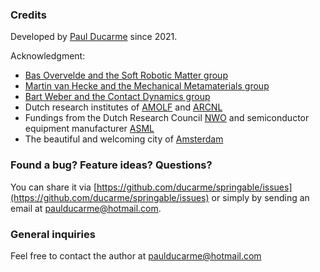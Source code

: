 ### Credits
Developed by [Paul Ducarme](https://paulducarme.com) since 2021.

Acknowledgment:

  * [Bas Overvelde and the Soft Robotic Matter group](https://overvelde.com)
  * [Martin van Hecke and the Mechanical Metamaterials group](https://amolf.nl/research-groups/mechanical-metamaterials)
  * [Bart Weber and the Contact Dynamics group](https://arcnl.nl/research-groups/contact-dynamics)
  * Dutch research institutes of [AMOLF](https://amolf.nl) and [ARCNL](https://arcnl.nl)
  * Fundings from the Dutch Research Council [NWO](https://www.nwo.nl/en) and semiconductor equipment manufacturer [ASML](https://www.asml.com/en)
  * The beautiful and welcoming city of [Amsterdam](https://en.wikipedia.org/wiki/Amsterdam)

### Found a bug? Feature ideas? Questions?
You can share it via [https://github.com/ducarme/springable/issues](https://github.com/ducarme/springable/issues)
or simply by sending an email at [paulducarme@hotmail.com](mailto:paulducarme@hotmail.com).

### General inquiries
Feel free to contact the author at [paulducarme@hotmail.com](mailto:paulducarme@hotmail.com)


